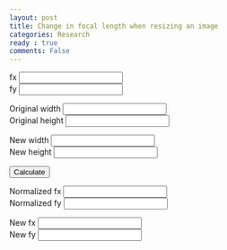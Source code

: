 ```yaml
---
layout: post
title: Change in focal length when resizing an image
categories: Research
ready : true
comments: False
---
```

<form>

fx <input type="text" id="fx" required> <br>
fy <input type="text" id="fy" required> <br>

Original width <input type="text" id="ow" required> <br>
Original height <input type="text" id="oh" required> <br>

New width <input type="text" id="nw" required> <br>
New height <input type="text" id="nh" required> <br>

<button onclick="myFunction()">Calculate</button>

</form>

Normalized fx <input type="text" id="nomfx"> <br>
Normalized fy <input type="text" id="nomfy"> <br>

New fx <input type="text" id="newfx"> <br>
New fy <input type="text" id="newfy"> <br>

<script>
function myFunction() {
var fx = document.getElementById("fx").value;
var fy = document.getElementById("fy").value;
var ow = document.getElementById("ow").value;
var oh = document.getElementById("oh").value;
var nw = document.getElementById("nw").value;
var nh = document.getElementById("nh").value;
var no_fx = fx / ow;
var no_fy = fy / oh;
document.getElementById("nomfx").value = no_fx;
document.getElementById("nomfy").value = no_fy;
document.getElementById("newfx").value = no_fx * nw;
document.getElementById("newfy").value = no_fy * nh;
}
</script>